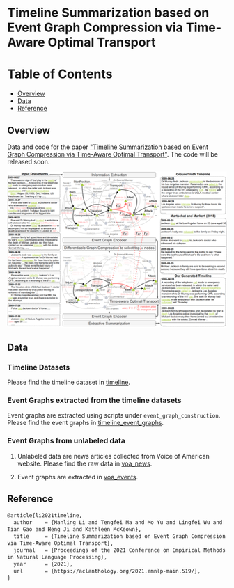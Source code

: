 # Timeline Summarization based on Event Graph Compression via Time-Aware Optimal Transport

Table of Contents
=================
  * [Overview](#overview)
  * [Data](#data)
  * [Reference](#reference)

## Overview
Data and code for the paper ["Timeline Summarization based on Event Graph Compression via Time-Aware Optimal Transport"](https://aclanthology.org/2021.emnlp-main.519/). The code will be released soon.

<p align="center">
  <img src="./overview.png" alt="Photo" style="width="100%;"/>
</p>


## Data
### Timeline Datasets
Please find the timeline dataset in [timeline](http://www.l3s.de/~gtran/timeline/). 

### Event Graphs extracted from the timeline datasets

Event graphs are extracted using scripts under `event_graph_construction`. Please find the event graphs in [timeline_event_graphs](https://uofi.box.com/s/juxquy21z0z9a2ckw5okvrg8ay5i7apn).

### Event Graphs from unlabeled data

1. Unlabeled data are news articles collected from Voice of American website. Please find the raw data in [voa_news](https://uofi.box.com/s/rcylt88xxjra5iyvru8g9luhrya09trh).

2. Event graphs are extracted in [voa_events](https://uofi.box.com/s/ptp10x620p6m1k3mav79ap08je9fw6fn).


## Reference
```
@article{li2021timeline,
  author    = {Manling Li and Tengfei Ma and Mo Yu and Lingfei Wu and Tian Gao and Heng Ji and Kathleen McKeown},
  title     = {Timeline Summarization based on Event Graph Compression
via Time-Aware Optimal Transport},
  journal   = {Proceedings of the 2021 Conference on Empirical Methods in Natural Language Processing},
  year      = {2021},
  url       = {https://aclanthology.org/2021.emnlp-main.519/},
}
```
